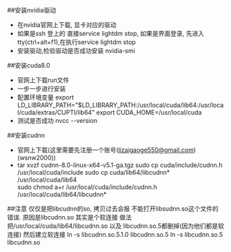 ##安装nvidia驱动
* 在nvidia官网上下载, 显卡对应的驱动
* 如果是ssh 登上的 直接service lightdm stop, 如果是界面登录, 先进入tty(ctrl+alt+f1),在执行service lightdm stop
* 安装驱动,检验驱动是否成功安装 nvidia-smi

##安装cuda8.0
* 官网上下载run文件
* 一步一步进行安装
* 配置环境变量 
  export LD_LIBRARY_PATH="$LD_LIBRARY_PATH:/usr/local/cuda/lib64:/usr/local/cuda/extras/CUPTI/lib64"
  export CUDA_HOME=/usr/local/cuda
* 测试是否成功 nvcc --version

##安装cudnn
* 官网上下载(这里需要先注册一个账号(lizaigaoge550@gmail.com)(wsnw2000))
* tar xvzf cudnn-8.0-linux-x64-v5.1-ga.tgz
  sudo cp cuda/include/cudnn.h /usr/local/cuda/include
  sudo cp cuda/lib64/libcudnn* /usr/local/cuda/lib64  
  sudo chmod a+r /usr/local/cuda/include/cudnn.h /usr/local/cuda/lib64/libcudnn*

##注意
 仅仅是把libcudnn的so, 拷贝过去会报 不能打开libsudnn.so这个文件的错误. 原因是libcudnn.so 其实是个软连接
 做法把/usr/local/cuda/lib64/libcudnn.so 以及 libcudnn.so.5都删掉(因为他们都是软连接)
 然后建立软连接
 ln -s libcudnn.so.5.1.0 libcudnn.so.5
 ln -s libcudnn.so.5 libcudnn.so
 
